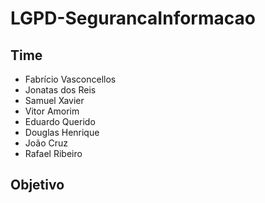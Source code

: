 # LGPD-SegurancaInformacao
## Time 
- Fabrício Vasconcellos
- Jonatas dos Reis
- Samuel Xavier
- Vitor Amorim
- Eduardo Querido
- Douglas Henrique
- João Cruz
- Rafael Ribeiro

## Objetivo
